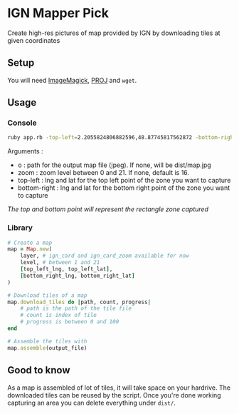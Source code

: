 # IGN Mapper Pick

Create high-res pictures of map provided by IGN by downloading tiles at given coordinates

## Setup

You will need [ImageMagick](https://imagemagick.org/script/download.php), [PROJ](https://proj.org/en/9.2/install.html#install) and `wget`.

## Usage

### Console

```bash
ruby app.rb -top-left=2.2055824806882596,48.87745817562872 -bottom-right=2.2159992666936335,48.86847726150275 -zoom=18 -o=./
```

Arguments :
- o : path for the output map file (jpeg). If none, will be dist/map.jpg
- zoom : zoom level between 0 and 21. If none, default is 16.
- top-left : lng and lat for the top left point of the zone you want to capture
- bottom-right : lng and lat for the bottom right point of the zone you want to capture

*The top and bottom point will represent the rectangle zone captured*

### Library

```ruby
# Create a map
map = Map.new(
    layer, # ign_card and ign_card_zoom available for now
    level, # between 1 and 21
    [top_left_lng, top_left_lat],
    [bottom_right_lng, bottom_right_lat]
)

# Download tiles of a map
map.download_tiles do |path, count, progress|
    # path is the path of the tile file
    # count is index of tile
    # progress is between 0 and 100
end

# Assemble the tiles with
map.assemble(output_file)

```

## Good to know

As a map is assembled of lot of tiles, it will take space on your hardrive. The downloaded tiles can be reused by the script. Once you're done working capturing an area you can delete everything under `dist/`.